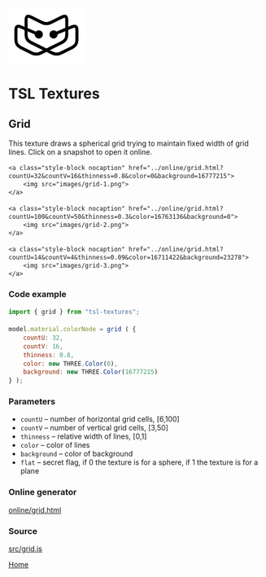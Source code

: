 <img class="logo" src="../assets/logo/logo.png">


# TSL Textures


## Grid

This texture draws a spherical grid trying to maintain fixed width of
grid lines. Click on a snapshot to open it online.

<p class="gallery">

	<a class="style-block nocaption" href="../online/grid.html?countU=32&countV=16&thinness=0.8&color=0&background=16777215">
		<img src="images/grid-1.png">
	</a>

	<a class="style-block nocaption" href="../online/grid.html?countU=100&countV=50&thinness=0.3&color=16763136&background=0">
		<img src="images/grid-2.png">
	</a>

	<a class="style-block nocaption" href="../online/grid.html?countU=14&countV=4&thinness=0.09&color=16711422&background=23278">
		<img src="images/grid-3.png">
	</a>

</p>


### Code example

```js
import { grid } from "tsl-textures";

model.material.colorNode = grid ( {
	countU: 32,
	countV: 16,
	thinness: 0.8,
	color: new THREE.Color(0),
	background: new THREE.Color(16777215)
} );
```


### Parameters

* `countU` &ndash; number of horizontal grid cells, [6,100]
* `countV` &ndash; number of vertical grid cells, [3,50]
* `thinness` &ndash; relative width of lines, [0,1]
* `color` &ndash; color of lines
* `background` &ndash; color of background
* `flat` &ndash; secret flag, if 0 the texture is for a sphere, if 1 the texture is for a plane


### Online generator

[online/grid.html](../online/grid.html)


### Source

[src/grid.js](https://github.com/boytchev/tsl-textures/blob/main/src/grid.js)


		
<div class="footnote">
	<a href="../">Home</a>
</div>